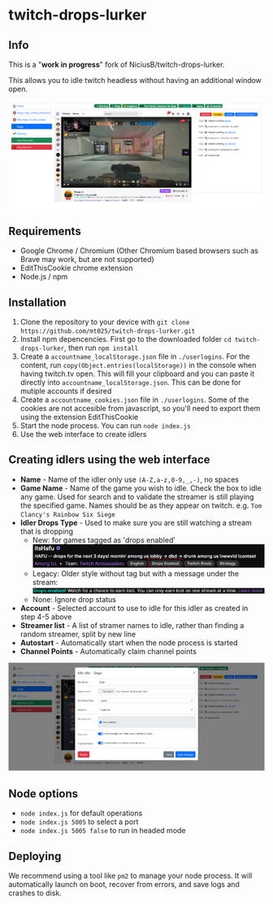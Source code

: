 # twitch-drops-lurker

## Info
This is a "<b>work in progress</b>" fork of NiciusB/twitch-drops-lurker. 

This allows you to idle twitch headless without having an additional window open.

![Screenshot showing twitch drops lurker](screenshot_main.png)

## Requirements
- Google Chrome / Chromium (Other Chromium based browsers such as Brave may work, but are not supported)
- EditThisCookie chrome extension
- Node.js / npm


## Installation

1. Clone the repository to your device with `git clone https://github.com/mt025/twitch-drops-lurker.git`
2. Install npm depencencies. First go to the downloaded folder `cd twitch-drops-lurker`, then run `npm install`
3. Create a `accountname_localStorage.json` file in `./userlogins`. For the content, run `copy(Object.entries(localStorage))` in the console when having twitch.tv open. This will fill your clipboard and you can paste it directly into `accountname_localStorage.json`. This can be done for mutiple accounts if desired
4. Create a `accountname_cookies.json` file in `./userlogins`. Some of the cookies are not accesible from javascript, so you'll need to export them using the extension EditThisCookie
5. Start the node process. You can run `node index.js`
6. Use the web interface to create idlers

## Creating idlers using the web interface
- <b>Name</b> - Name of the idler only use `(A-Z,a-z,0-9,_,-)`, no spaces
- <b>Game Name</b> - Name of the game you wish to idle. Check the box to idle any game. Used for search and to validate the streamer is still playing the specified game. Names should be as they appear on twitch. e.g. `Tom Clancy's Rainbow Six Siege`
- <b>Idler Drops Type</b> - Used to make sure you are still watching a stream that is dropping
	- New: for games tagged as 'drops enabled' ![Screenshot showing new drop type](screenshot_new.png)
	- Legacy: Older style without tag but with a message under the stream: ![Screenshot showing Drops enabled! Watch for a chance to earn loot](screenshot_legacy.png)
	- None: Ignore drop status
- <b>Account</b> - Selected account to use to idle for this idler as created in step 4-5 above
- <b>Streamer list</b> - A list of stramer names to idle, rather than finding a random streamer, split by new line
- <b>Autostart</b> - Automatically start when the node process is started
- <b>Channel Points</b> - Automatically claim channel points

![Screenshot showing edit](screenshot_edit.png)



## Node options
* `node index.js` for default operations
* `node index.js 5005` to select a port
* `node index.js 5005 false` to run in headed mode

## Deploying
We recommend using a tool like `pm2` to manage your node process. It will automatically launch on boot, recover from errors, and save logs and crashes to disk.


